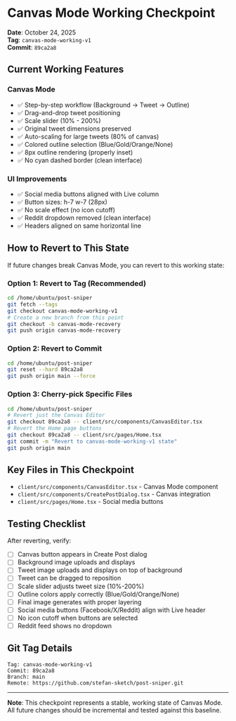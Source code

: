 # Canvas Mode Working Checkpoint

**Date**: October 24, 2025  
**Tag**: `canvas-mode-working-v1`  
**Commit**: `89ca2a8`

## Current Working Features

### Canvas Mode
- ✅ Step-by-step workflow (Background → Tweet → Outline)
- ✅ Drag-and-drop tweet positioning
- ✅ Scale slider (10% - 200%)
- ✅ Original tweet dimensions preserved
- ✅ Auto-scaling for large tweets (80% of canvas)
- ✅ Colored outline selection (Blue/Gold/Orange/None)
- ✅ 8px outline rendering (properly inset)
- ✅ No cyan dashed border (clean interface)

### UI Improvements
- ✅ Social media buttons aligned with Live column
- ✅ Button sizes: h-7 w-7 (28px)
- ✅ No scale effect (no icon cutoff)
- ✅ Reddit dropdown removed (clean interface)
- ✅ Headers aligned on same horizontal line

## How to Revert to This State

If future changes break Canvas Mode, you can revert to this working state:

### Option 1: Revert to Tag (Recommended)
```bash
cd /home/ubuntu/post-sniper
git fetch --tags
git checkout canvas-mode-working-v1
# Create a new branch from this point
git checkout -b canvas-mode-recovery
git push origin canvas-mode-recovery
```

### Option 2: Revert to Commit
```bash
cd /home/ubuntu/post-sniper
git reset --hard 89ca2a8
git push origin main --force
```

### Option 3: Cherry-pick Specific Files
```bash
cd /home/ubuntu/post-sniper
# Revert just the Canvas Editor
git checkout 89ca2a8 -- client/src/components/CanvasEditor.tsx
# Revert the Home page buttons
git checkout 89ca2a8 -- client/src/pages/Home.tsx
git commit -m "Revert to canvas-mode-working-v1 state"
git push origin main
```

## Key Files in This Checkpoint

- `client/src/components/CanvasEditor.tsx` - Canvas Mode component
- `client/src/components/CreatePostDialog.tsx` - Canvas integration
- `client/src/pages/Home.tsx` - Social media buttons

## Testing Checklist

After reverting, verify:
- [ ] Canvas button appears in Create Post dialog
- [ ] Background image uploads and displays
- [ ] Tweet image uploads and displays on top of background
- [ ] Tweet can be dragged to reposition
- [ ] Scale slider adjusts tweet size (10%-200%)
- [ ] Outline colors apply correctly (Blue/Gold/Orange/None)
- [ ] Final image generates with proper layering
- [ ] Social media buttons (Facebook/X/Reddit) align with Live header
- [ ] No icon cutoff when buttons are selected
- [ ] Reddit feed shows no dropdown

## Git Tag Details

```
Tag: canvas-mode-working-v1
Commit: 89ca2a8
Branch: main
Remote: https://github.com/stefan-sketch/post-sniper.git
```

---

**Note**: This checkpoint represents a stable, working state of Canvas Mode. All future changes should be incremental and tested against this baseline.

